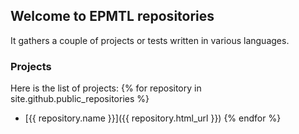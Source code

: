 ## Welcome to EPMTL repositories

It gathers a couple of projects or tests written in various languages.

### Projects
Here is the list of projects:
{% for repository in site.github.public_repositories %}
  * [{{ repository.name }}]({{ repository.html_url }})
{% endfor %}

